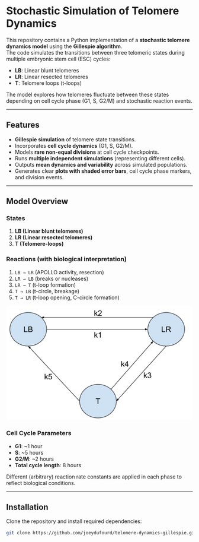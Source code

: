 # Stochastic Simulation of Telomere Dynamics

This repository contains a Python implementation of a **stochastic telomere dynamics model** using the **Gillespie algorithm**.  
The code simulates the transitions between three telomeric states during multiple embryonic stem cell (ESC) cycles:

- **LB**: Linear blunt telomeres  
- **LR**: Linear resected telomeres  
- **T**: Telomere loops (t-loops)  

The model explores how telomeres fluctuate between these states depending on cell cycle phase (G1, S, G2/M) and stochastic reaction events.  

---

## Features

- **Gillespie simulation** of telomere state transitions.  
- Incorporates **cell cycle dynamics** (G1, S, G2/M).  
- Models **rare non-equal divisions** at cell cycle checkpoints.  
- Runs **multiple independent simulations** (representing different cells).  
- Outputs **mean dynamics and variability** across simulated populations.  
- Generates clear **plots with shaded error bars**, cell cycle phase markers, and division events.

---

## Model Overview

### States
1. **LB (Linear blunt telomeres)**  
2. **LR (Linear resected telomeres)**  
3. **T (Telomere-loops)**  

### Reactions (with biological interpretation)
1. `LB → LR` (APOLLO activity, resection)  
2. `LR → LB` (breaks or nucleases)  
3. `LR → T` (t-loop formation)  
4. `T → LB` (t-circle, breakage)  
5. `T → LR` (t-loop opening, C-circle formation)  

![Graph describing nodes relationships](./assets/Nodes.svg)

### Cell Cycle Parameters
- **G1**: ~1 hour  
- **S**: ~5 hours  
- **G2/M**: ~2 hours  
- **Total cycle length**: 8 hours  

Different (arbitrary) reaction rate constants are applied in each phase to reflect biological conditions.  

---

## Installation

Clone the repository and install required dependencies:

```bash
git clone https://github.com/joeydufourd/telomere-dynamics-gillespie.git
